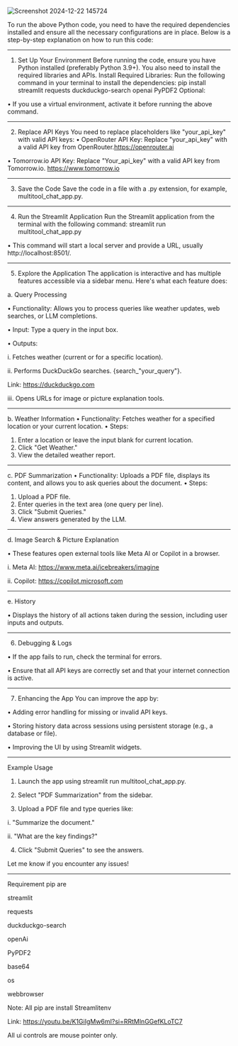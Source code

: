 ![Screenshot 2024-12-22 145724](https://github.com/user-attachments/assets/1ce0bc3d-1346-4dd3-9aaf-d3090ad0ad9b)

To run the above Python code, you need to have the required dependencies installed and ensure all the necessary configurations are in place. Below is a step-by-step explanation on how to run this code:
________________________________________
1. Set Up Your Environment
Before running the code, ensure you have Python installed (preferably Python 3.9+). You also need to install the required libraries and APIs.
Install Required Libraries:
Run the following command in your terminal to install the dependencies:
pip install streamlit requests duckduckgo-search openai PyPDF2
Optional:

•	If you use a virtual environment, activate it before running the above command.
________________________________________
2. Replace API Keys
You need to replace placeholders like "your_api_key" with valid API keys:
•	OpenRouter API Key: Replace "your_api_key" with a valid API key from OpenRouter.https://openrouter.ai

•	Tomorrow.io API Key: Replace "Your_api_key" with a valid API key from Tomorrow.io. https://www.tomorrow.io
________________________________________
3. Save the Code
Save the code in a file with a .py extension, for example, multitool_chat_app.py.
________________________________________
4. Run the Streamlit Application
Run the Streamlit application from the terminal with the following command:
streamlit run multitool_chat_app.py

• This command will start a local server and provide a URL, usually http://localhost:8501/.
________________________________________
5. Explore the Application
The application is interactive and has multiple features accessible via a sidebar menu. Here's what each feature does:

a. Query Processing

•	Functionality: Allows you to process queries like weather updates, web searches, or LLM completions.

•	Input: Type a query in the input box.

•	Outputs: 

i.	Fetches weather (current or for a specific location).

ii.	Performs DuckDuckGo searches. {search_"your_query"}.

Link: https://duckduckgo.com

iii.	Opens URLs for image or picture explanation tools.
________________________________________
b. Weather Information
•	Functionality: Fetches weather for a specified location or your current location.
•	Steps: 
1.	Enter a location or leave the input blank for current location.
2.	Click "Get Weather."
3.	View the detailed weather report.
________________________________________
c. PDF Summarization
•	Functionality: Uploads a PDF file, displays its content, and allows you to ask queries about the document.
•	Steps: 
1.	Upload a PDF file.
2.	Enter queries in the text area (one query per line).
3.	Click "Submit Queries."
4.	View answers generated by the LLM.
________________________________________
d. Image Search & Picture Explanation

•	These features open external tools like Meta AI or Copilot in a browser.

i. Meta AI: https://www.meta.ai/icebreakers/imagine

ii. Copilot: https://copilot.microsoft.com
________________________________________
e. History

•	Displays the history of all actions taken during the session, including user inputs and outputs.
________________________________________
6. Debugging & Logs

•	If the app fails to run, check the terminal for errors.

•	Ensure that all API keys are correctly set and that your internet connection is active.
________________________________________
7. Enhancing the App
You can improve the app by:

•	Adding error handling for missing or invalid API keys.

•	Storing history data across sessions using persistent storage (e.g., a database or file).

•	Improving the UI by using Streamlit widgets.
________________________________________
Example Usage

1.	Launch the app using streamlit run multitool_chat_app.py.

2.	Select "PDF Summarization" from the sidebar.


3.	Upload a PDF file and type queries like: 

i.	"Summarize the document."

ii.	"What are the key findings?"

4.	Click "Submit Queries" to see the answers.

Let me know if you encounter any issues!
________________________________________
Requirement pip are

streamlit

requests

duckduckgo-search

openAi

PyPDF2

base64

os

webbrowser

Note: All pip are install Streamlitenv 

Link: https://youtu.be/K1GiIgMw6mI?si=RRtMlnGGefKLoTC7

All ui controls are mouse pointer only.


